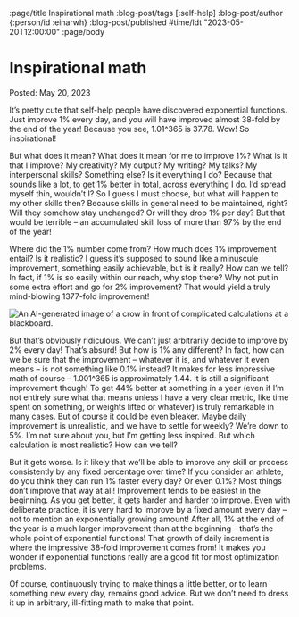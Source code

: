 :page/title Inspirational math
:blog-post/tags [:self-help]
:blog-post/author {:person/id :einarwh}
:blog-post/published #time/ldt "2023-05-20T12:00:00"
:page/body

# Inspirational math

Posted: May 20, 2023

It’s pretty cute that self-help people have discovered exponential functions. Just improve 1% every day, and you will have improved almost 38-fold by the end of the year! Because you see, 1.01^365 is 37.78. Wow! So inspirational!

But what does it mean? What does it mean for me to improve 1%? What is it that I improve? My creativity? My output? My writing? My talks? My interpersonal skills? Something else? Is it everything I do? Because that sounds like a lot, to get 1% better in total, across everything I do. I’d spread myself thin, wouldn’t I? So I guess I must choose, but what will happen to my other skills then? Because skills in general need to be maintained, right? Will they somehow stay unchanged? Or will they drop 1% per day? But that would be terrible – an accumulated skill loss of more than 97% by the end of the year!

Where did the 1% number come from? How much does 1% improvement entail? Is it realistic? I guess it’s supposed to sound like a minuscule improvement, something easily achievable, but is it really? How can we tell? In fact, if 1% is so easily within our reach, why stop there? Why not put in some extra effort and go for 2% improvement? That would yield a truly mind-blowing 1377-fold improvement!

![An AI-generated image of a crow in front of complicated calculations at a blackboard.](/images/crow-at-a-blackboard.png)

But that’s obviously ridiculous. We can’t just arbitrarily decide to improve by 2% every day! That’s absurd! But how is 1% any different? In fact, how can we be sure that the improvement – whatever it is, and whatever it even means – is not something like 0.1% instead? It makes for less impressive math of course – 1.001^365 is approximately 1.44. It is still a significant improvement though! To get 44% better at something in a year (even if I’m not entirely sure what that means unless I have a very clear metric, like time spent on something, or weights lifted or whatever) is truly remarkable in many cases. But of course it could be even bleaker. Maybe daily improvement is unrealistic, and we have to settle for weekly? We’re down to 5%. I’m not sure about you, but I’m getting less inspired. But which calculation is most realistic? How can we tell?

But it gets worse. Is it likely that we’ll be able to improve any skill or process consistently by any fixed percentage over time? If you consider an athlete, do you think they can run 1% faster every day? Or even 0.1%? Most things don’t improve that way at all! Improvement tends to be easiest in the beginning. As you get better, it gets harder and harder to improve. Even with deliberate practice, it is very hard to improve by a fixed amount every day – not to mention an exponentially growing amount! After all, 1% at the end of the year is a much larger improvement than at the beginning – that’s the whole point of exponential functions! That growth of daily increment is where the impressive 38-fold improvement comes from! It makes you wonder if exponential functions really are a good fit for most optimization problems.

Of course, continuously trying to make things a little better, or to learn something new every day, remains good advice. But we don’t need to dress it up in arbitrary, ill-fitting math to make that point.
